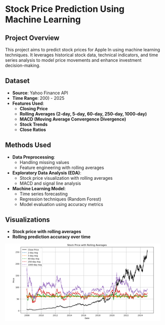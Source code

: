 # Stock Price Prediction Using Machine Learning

## Project Overview
This project aims to predict stock prices for Apple In using machine learning techniques. It leverages historical stock data, technical indicators, and time series analysis to model price movements and enhance investment decision-making.

## Dataset
- **Source**: Yahoo Finance API
- **Time Range**: 200) - 2025
- **Features Used**:
  - **Closing Price**
  - **Rolling Averages (2-day, 5-day, 60-day, 250-day, 1000-day)**
  - **MACD (Moving Average Convergence Divergence)**
  - **Stock Trends**
  - **Close Ratios**

## Methods Used
- **Data Preprocessing**:
  - Handling missing values
  - Feature engineering with rolling averages 
- **Exploratory Data Analysis (EDA)**:
  - Stock price visualization with rolling averages
  - MACD and signal line analysis
- **Machine Learning Model**:
  - Time series forecasting
  - Regression techniques (Random Forest)
  - Model evaluation using accuracy metrics

##  Visualizations
- **Stock price with rolling averages**
- **Rolling prediction accuracy over time**
  
![screenshot](Screenshot%202025-03-25%20175250.png)


